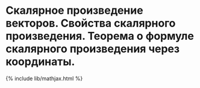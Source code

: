 # Скалярное произведение векторов. Свойства скалярного произведения. Теорема о формуле скалярного произведения через координаты.

{% include lib/mathjax.html %}